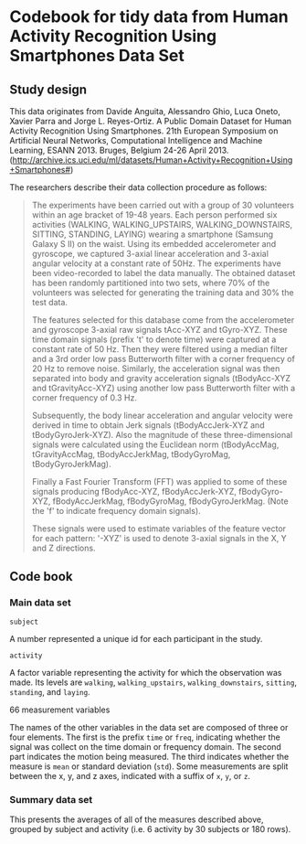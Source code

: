 # Codebook for tidy data from Human Activity Recognition Using Smartphones Data Set
## Study design
This data originates from Davide Anguita, Alessandro Ghio, Luca Oneto, Xavier Parra and Jorge L. Reyes-Ortiz. A Public Domain Dataset for Human Activity Recognition Using Smartphones. 21th European Symposium on Artificial Neural Networks, Computational Intelligence and Machine Learning, ESANN 2013. Bruges, Belgium 24-26 April 2013. (http://archive.ics.uci.edu/ml/datasets/Human+Activity+Recognition+Using+Smartphones#)

The researchers describe their data collection procedure as follows:
>The experiments have been carried out with a group of 30 volunteers within an age bracket of 19-48 years. Each person performed six activities (WALKING, WALKING_UPSTAIRS, WALKING_DOWNSTAIRS, SITTING, STANDING, LAYING) wearing a smartphone (Samsung Galaxy S II) on the waist. Using its embedded accelerometer and gyroscope, we captured 3-axial linear acceleration and 3-axial angular velocity at a constant rate of 50Hz. The experiments have been video-recorded to label the data manually. The obtained dataset has been randomly partitioned into two sets, where 70% of the volunteers was selected for generating the training data and 30% the test data.
>
> The features selected for this database come from the accelerometer and gyroscope 3-axial raw signals tAcc-XYZ and tGyro-XYZ. These time domain signals (prefix 't' to denote time) were captured at a constant rate of 50 Hz. Then they were filtered using a median filter and a 3rd order low pass Butterworth filter with a corner frequency of 20 Hz to remove noise. Similarly, the acceleration signal was then separated into body and gravity acceleration signals (tBodyAcc-XYZ and tGravityAcc-XYZ) using another low pass Butterworth filter with a corner frequency of 0.3 Hz. 
>
> Subsequently, the body linear acceleration and angular velocity were derived in time to obtain Jerk signals (tBodyAccJerk-XYZ and tBodyGyroJerk-XYZ). Also the magnitude of these three-dimensional signals were calculated using the Euclidean norm (tBodyAccMag, tGravityAccMag, tBodyAccJerkMag, tBodyGyroMag, tBodyGyroJerkMag). 
>
> Finally a Fast Fourier Transform (FFT) was applied to some of these signals producing fBodyAcc-XYZ, fBodyAccJerk-XYZ, fBodyGyro-XYZ, fBodyAccJerkMag, fBodyGyroMag, fBodyGyroJerkMag. (Note the 'f' to indicate frequency domain signals). 
>
> These signals were used to estimate variables of the feature vector for each pattern: '-XYZ' is used to denote 3-axial signals in the X, Y and Z directions.

## Code book
### Main data set
`subject`

A number represented a unique id for each participant in the study.

`activity`

A factor variable representing the activity for which the observation was made. Its levels are `walking`, `walking_upstairs`, `walking_downstairs`, `sitting`, `standing`, and `laying`.

66 measurement variables

The names of the other variables in the data set are composed of three or four elements. The first is the prefix `time` or `freq`, indicating whether the signal was collect on the time domain or frequency domain. The second part indicates the motion being measured. The third indicates whether the measure is `mean` or standard deviation (`std`). Some measurements are split between the x, y, and z axes, indicated with a suffix of `x`, `y`, or `z`.

### Summary data set
This presents the averages of all of the measures described above, grouped by subject and activity (i.e. 6 activity by 30 subjects or 180 rows).
